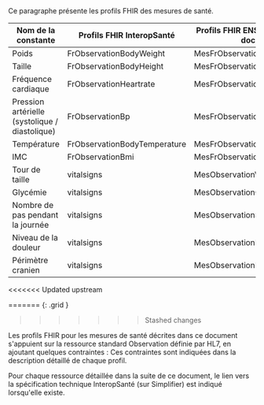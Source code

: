 

&nbsp;

Ce paragraphe présente les profils FHIR des mesures de santé.


|     Nom   de la constante                               |     Profils FHIR InteropSanté       |     Profils   FHIR ENS (décrites dans ce document)    |   |
|---------------------------------------------------------|-------------------------------------|-------------------------------------------------------|---|
|     Poids                                               |     FrObservationBodyWeight         |     MesFrObservationBodyWeight                       |   |
|     Taille                                              |     FrObservationBodyHeight         |     MesFrObservationBodyHeight                       |   |
|     Fréquence   cardiaque                               |     FrObservationHeartrate          |     MesFrObservationHeartrate                        |   |
|     Pression   artérielle (systolique / diastolique)    |     FrObservationBp                 |     MesFrObservationBP                               |   |
|     Température                                         |     FrObservationBodyTemperature    |     MesFrObservationBodyTemperature                  |   |
|     IMC                                                 |     FrObservationBmi                |     MesFrObservationBMI                              |   |
|     Tour de taille                                      |     vitalsigns                      |     MesObservationWaistCircumference                 |   |
|     Glycémie                                            |     vitalsigns                      |     MesObservationGlucose                            |   |
|     Nombre de pas   pendant la journée                  |     vitalsigns                      |     MesObservationStepsByDay                         |   |
|     Niveau de la   douleur                              |     vitalsigns                      |     MesObservationPainSeverity                       |   |
|     Périmètre   cranien                                 |     vitalsigns                      |     MesObservationHeadCircumference                  |   |
<<<<<<< Updated upstream

=======
{: .grid }
>>>>>>> Stashed changes
&nbsp;

Les profils FHIR pour les mesures de santé décrites dans ce document s'appuient sur la ressource standard Observation définie par HL7, en ajoutant quelques contraintes : Ces contraintes sont indiquées dans la description détaillé de chaque profil.

Pour chaque ressource détaillée dans la suite de ce document, le lien vers la spécification technique InteropSanté (sur Simplifier) est indiqué lorsqu'elle existe.
